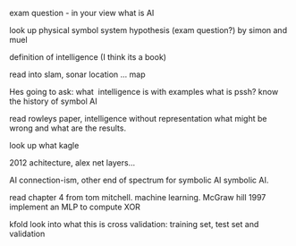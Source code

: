 exam question - in your view what is AI

look up physical symbol system hypothesis (exam question?) by simon and muel

definition of intelligence (I think its a book)

read into slam, sonar location ... map

Hes going to ask:
what  intelligence is with examples
what is pssh?
know the history of symbol AI

read rowleys paper, intelligence without representation
what might be wrong and what are the results.

look up what kagle

2012 achitecture, alex net layers...

AI connection-ism, other end of spectrum for symbolic AI
symbolic AI.

read chapter 4 from tom mitchell. machine learning. McGraw hill 1997
implement an MLP to compute XOR

kfold look into what this is
cross validation: training set, test set and validation